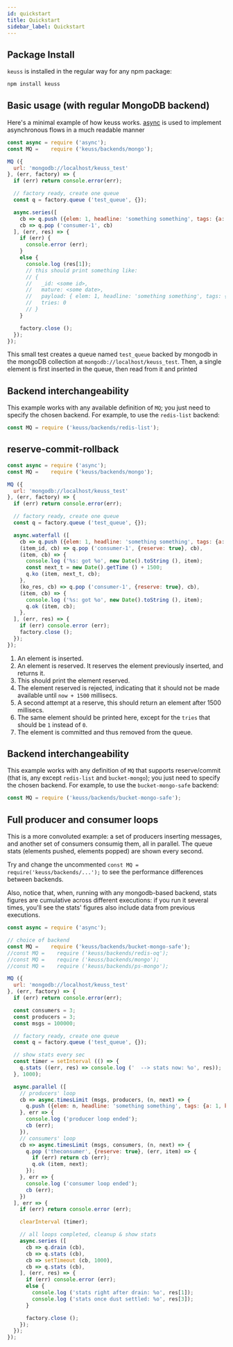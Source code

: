 ```yaml
---
id: quickstart
title: Quickstart
sidebar_label: Quickstart
---
```


## Package Install

`keuss` is installed in the regular way for any npm package:

```bash
npm install keuss
```

## Basic usage (with regular MongoDB backend)

Here's a minimal example of how keuss works. [async](https://www.npmjs.com/package/async) is used to implement asynchronous flows in a much readable manner

```javascript
const async = require ('async');
const MQ =    require ('keuss/backends/mongo');

MQ ({
  url: 'mongodb://localhost/keuss_test'
}, (err, factory) => {
  if (err) return console.error(err);

  // factory ready, create one queue
  const q = factory.queue ('test_queue', {});

  async.series([
    cb => q.push ({elem: 1, headline: 'something something', tags: {a: 1, b: 2}}, cb),
    cb => q.pop ('consumer-1', cb)
  ], (err, res) => {
    if (err) {
      console.error (err);
    }
    else {
      console.log (res[1]);
      // this should print something like:
      // {
      //   _id: <some id>,
      //   mature: <some date>,
      //   payload: { elem: 1, headline: 'something something', tags: { a: 1, b: 2 } },
      //   tries: 0
      // }
    }

    factory.close ();
  });
});
```

This small test creates a queue named `test_queue` backed by mongodb in the mongoDB collection at `mongodb://localhost/keuss_test`. Then, a single element is first inserted in the queue, then read from it and printed

## Backend interchangeability

This example works with any available definition of `MQ`; you just need to specify the chosen backend. For example, to use the `redis-list` backend:

```js
const MQ = require ('keuss/backends/redis-list');
```

## reserve-commit-rollback

```javascript
const async = require ('async');
const MQ =    require ('keuss/backends/mongo');

MQ ({
  url: 'mongodb://localhost/keuss_test'
}, (err, factory) => {
  if (err) return console.error(err);

  // factory ready, create one queue
  const q = factory.queue ('test_queue', {});

  async.waterfall ([
    cb => q.push ({elem: 1, headline: 'something something', tags: {a: 1, b: 2}}, cb),  // (1)
    (item_id, cb) => q.pop ('consumer-1', {reserve: true}, cb),                         // (2)
    (item, cb) => {
      console.log ('%s: got %o', new Date().toString (), item);                         // (3)
      const next_t = new Date().getTime () + 1500;
      q.ko (item, next_t, cb);                                                          // (4)
    },
    (ko_res, cb) => q.pop ('consumer-1', {reserve: true}, cb),                          // (5)
    (item, cb) => {
      console.log ('%s: got %o', new Date().toString (), item);                         // (6)
      q.ok (item, cb);                                                                  // (7)
    },
  ], (err, res) => {
    if (err) console.error (err);
    factory.close ();
  });
});
```

1. An element is inserted.
2. An element is reserved. It reserves the element previously inserted, and returns it.
3. This should print the element reserved.
4. The element reserved is rejected, indicating that it should not be made available until `now + 1500` millisecs.
5. A second attempt at a reserve, this should return an element after 1500 millisecs.
6. The same element should be printed here, except for the `tries` that should be `1` instead of `0`.
7. The element is committed and thus removed from the queue.

## Backend interchangeability

This example works with any definition of `MQ` that supports reserve/commit (that is, any except `redis-list` and `bucket-mongo`); you just need to specify the chosen backend. For example, to use the `bucket-mongo-safe` backend:

```js
const MQ = require ('keuss/backends/bucket-mongo-safe');
```

## Full producer and consumer loops

This is a more convoluted example: a set of producers inserting messages, and another set of consumers consumig them, all in parallel. The queue stats (elements pushed, elements popped) are shown every second.

Try and change the uncommented `const MQ = require('keuss/backends/...');`  to see the performance differences between backends.

Also, notice that, when, running with any mongodb-based backend, stats figures are cumulative across different executions: if you run it several times, you'll see the stats' figures also include data from previous executions.

```js
const async = require ('async');

// choice of backend
const MQ =    require ('keuss/backends/bucket-mongo-safe');
//const MQ =    require ('keuss/backends/redis-oq');
//const MQ =    require ('keuss/backends/mongo');
//const MQ =    require ('keuss/backends/ps-mongo');

MQ ({
  url: 'mongodb://localhost/keuss_test'
}, (err, factory) => {
  if (err) return console.error(err);

  const consumers = 3;
  const producers = 3;
  const msgs = 100000;

  // factory ready, create one queue
  const q = factory.queue ('test_queue', {});

  // show stats every sec
  const timer = setInterval (() => {
    q.stats ((err, res) => console.log ('  --> stats now: %o', res));
  }, 1000);

  async.parallel ([
    // producers' loop
    cb => async.timesLimit (msgs, producers, (n, next) => {
      q.push ({elem: n, headline: 'something something', tags: {a: 1, b: 2}}, next);
    }, err => {
      console.log ('producer loop ended');
      cb (err);
    }),
    // consumers' loop
    cb => async.timesLimit (msgs, consumers, (n, next) => {
      q.pop ('theconsumer', {reserve: true}, (err, item) => {
        if (err) return cb (err);
        q.ok (item, next);
      });
    }, err => {
      console.log ('consumer loop ended');
      cb (err);
    })
  ], err => {
    if (err) return console.error (err);

    clearInterval (timer);

    // all loops completed, cleanup & show stats
    async.series ([
      cb => q.drain (cb),
      cb => q.stats (cb),
      cb => setTimeout (cb, 1000),
      cb => q.stats (cb),
    ], (err, res) => {
      if (err) console.error (err);
      else {
        console.log ('stats right after drain: %o', res[1]);
        console.log ('stats once dust settled: %o', res[3]);
      }

      factory.close ();
    });
  });
});
```
